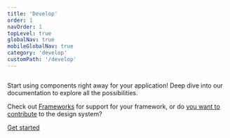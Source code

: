 ```yaml
---
title: 'Develop'
order: 1
navOrder: 1
topLevel: true
globalNav: true
mobileGlobalNav: true
category: 'develop'
customPath: '/develop'
---
```


<div class="if text layout column left">
<p class="if text lead">
Start using components right away for your application! Deep dive into our documentation to explore all the possibilities.
</p>

Check out [Frameworks](/develop/frameworks) for support for your framework, or
do [you want to contribute](/develop/contribute) to the design system?

<a href="/develop/getting-started" class="if button primary">Get started</a>

</div>
